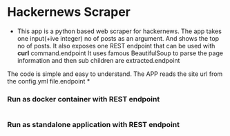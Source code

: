 # Hackernews Scraper

* This app is a python based web scraper for hackernews. The app takes one input(+ive integer) no of posts as an argument.
And shows the top no of posts. It also exposes one REST endpoint that can be used with <b>curl</b> command.endpoint
It uses famous BeautifulSoup to parse the page information and then sub children are extracted.endpoint

The code is simple and easy to understand. The APP reads the site url from the config.yml file.endpoint
*


### Run as docker container with REST endpoint


```

```


### Run as standalone application with REST endpoint

```

```
